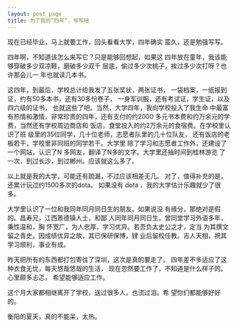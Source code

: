 ```yaml
---
layout: post_page
title: 为了我的“四年”，写写吧
---
```


现在已经毕业，马上就要工作，回头看看大学，四年确实
蛮久，还是勉强写写。

四年啊，不知道该怎么来写它？只是能够回想起，如果这
四年放在童年，我该能够穿破多少双凉鞋，磨破多少双千
层底，偷过多少次桃子，挨过多少次打呀？也许那会儿一
年也就读几本书。

这四年，到最后，学校总计给我发了五张奖状，两张证书，
一袋档案，一纸报到证，约有50多本书，还有30多份卷子，
一身军训服，还有考试证，学生证，以及四六级的证书，
也就这些了吧。当然，大学四年，我向学校投入了我生命
中最富有热情和激情，非常珍贵的四年，还有支付的约2000
多元书本费和约万余元的学费，当然还有学校周边商店和
饭店，食堂投入的约2万余元的食宿费。在学校里认识了班
级里的35位同学，几十位老师，志愿者队里的几十位队友，
还有饭店的老板若干，学校里非同班的同学若干。大学里
除了学习和志愿者工作外，还建设了一个网站，认识了N
多网友，翻译了N多的文字。大学里还抽时间到桂林游览
了一次，到过长沙，到过郴州。应该就这么多了。

以上就是我的大学，可能还有疏漏，不过应该相差无几。
对了，值得补充的是，还累计玩过约1500多次的dota。
如果没有 dota ，我的大学估计乐趣就少了很多。

大学里认识了一位和我同年同月同日生的朋友。如果说没
有缘分，那绝对是假的。昌寿兄，江西景德镇人士，和鄙
人同年同月同日生，曾同堂学习外语多年，秉性温和，胸
怀宽广，为人忠厚，学习优异。若吾负太史公之才，定当
为其撰文留之青史。因成绩优异之故，其已保研保博，肄
业后留校任教。吉人天相，祝其学习顺利，事业有成。

昨天把所有的东西都打包寄往了深圳，这次是真的要走了。
四年差不多适应了这种衣食无忧，每天悠哉悠哉的生活，
现在忽然要工作了，不知道是什么样子的。心里颇多忐忑，
希望能够适应工作。

这个月大家都相继离开了学校，送过很多人，也流过泪。希
望你们都能够好好的。

衡阳的夏天，真的不能呆，太热。